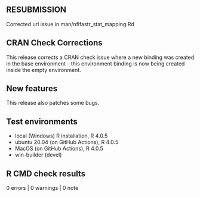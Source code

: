 ## RESUBMISSION

Corrected url issue in man/nflfastr_stat_mapping.Rd

## CRAN Check Corrections

This release corrects a CRAN check issue where a new binding was created in the base environment - this environment binding is now being created inside the empty environment. 

## New features

This release also patches some bugs. 

## Test environments
* local (Windows) R installation, R 4.0.5
* ubuntu 20.04 (on GitHub Actions), R 4.0.5
* MacOS (on GitHub Actions), R 4.0.5
* win-builder (devel)

## R CMD check results

0 errors | 0 warnings | 0 note
